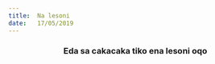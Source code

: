 ```yaml
---
title:  Na lesoni
date:   17/05/2019
---
```


### <center>Eda sa cakacaka tiko ena lesoni oqo</center>